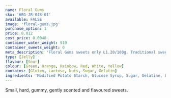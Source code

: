 ```yaml
---
name: Floral Gums
sku: 'HBG-JR-048-01'
available: FALSE
image: 'floral-gums.jpg'
purchase_option: 1
price: 0.012
cost_price: 0.0048
container_water_weight: 919
container_sweets_weight: 0
meta_description: 'Floral Gums sweets only Ł1.20/100g. Traditional sweets and more at Humbugs Confectionery Store. Specialists in satisfying your sweet tooth!'
type: [Jelly]
flavour: [Sour]
colour: [Green, Orange, Rainbow, Red, White, Yellow]
contains: [Gluten, Lactose, Nuts, Sugar, Gelatin]
ingredients: 'Modified Potato Starch, Glucose Syrup, Sugar, Gelatine, Lactic Acid, Vegetable Oil, Glazing Agents (Carnauba Wax, Beeswax). Colours: Anthocyanins, Paprika Extract, Curcumin'
---
```

Small, hard, gummy, gently scented and flavoured sweets.